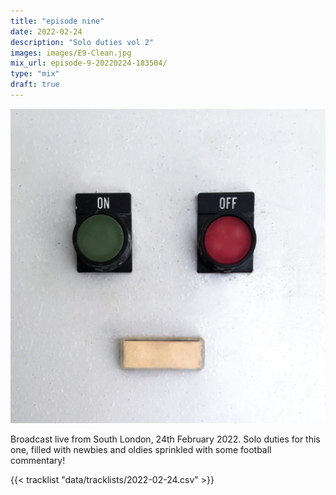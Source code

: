 ```yaml
---
title: "episode nine"
date: 2022-02-24
description: "Solo duties vol 2"
images: images/E9-Clean.jpg
mix_url: episode-9-20220224-183504/
type: "mix"
draft: true
---
```


![artwork](images/E9-Clean.jpg)

Broadcast live from South London, 24th February 2022. Solo duties for this one, filled with newbies and oldies sprinkled with some football commentary!

{{< tracklist "data/tracklists/2022-02-24.csv" >}}
